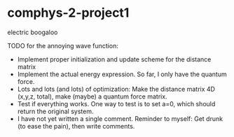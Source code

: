 # comphys-2-project1
electric boogaloo


TODO for the annoying wave function:
- Implement proper initialization and update scheme for the distance matrix
- Implement the actual energy expression. So far, I only have the quantum force.
- Lots and lots (and lots) of optimization: Make the distance matrix 4D (x,y,z, total), make (maybe) a quantum force matrix. 
- Test if everything works. One way to test is to set a=0, which should return the original system.
- I have not yet written a single comment. Reminder to myself: Get drunk (to ease the pain), then write comments.
